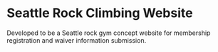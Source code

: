 # Seattle Rock Climbing Website
Developed to be a Seattle rock gym concept website for membership registration and waiver information submission.
